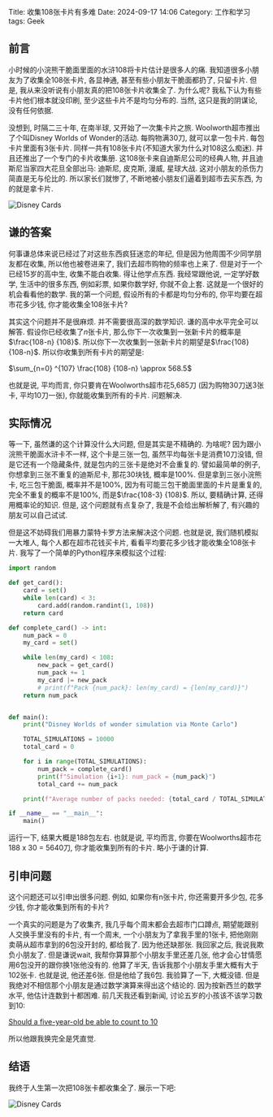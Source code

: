 Title: 收集108张卡片有多难
Date: 2024-09-17 14:06
Category: 工作和学习
tags: Geek

## 前言

小时候的小浣熊干脆面里面的水浒108将卡片估计是很多人的痛. 我知道很多小朋友为了收集全108张卡片, 各显神通, 甚至有些小朋友干脆面都扔了, 只留卡片. 但是, 我从来没听说有小朋友真的把108张卡片收集全了. 为什么呢? 我私下认为有些卡片他们根本就没印刷, 至少这些卡片不是均匀分布的. 当然, 这只是我的阴谋论, 没有任何依据. 

没想到, 时隔二三十年, 在南半球, 又开始了一次集卡片之旅. Woolworth超市推出了个叫Disney Worlds of Wonder的活动. 每购物满30刀, 就可以拿一包卡片. 每包卡片里面有3张卡片. 同样一共有108张卡片(不知道大家为什么对108这么痴迷). 并且还推出了一个专门的卡片收集册. 这108张卡来自迪斯尼公司的经典人物, 并且迪斯尼当家四大花旦全部出马: 迪斯尼, 皮克斯, 漫威, 星球大战. 这对小朋友的杀伤力简直是无与伦比的. 所以家长们就惨了, 不断地被小朋友们逼着到超市去买东西, 为的就是拿卡片. 

![Disney Cards](/uploads/2024/disney.png)

## 谦的答案

何事谦总体来说已经过了对这些东西疯狂迷恋的年纪, 但是因为他周围不少同学朋友都在收集, 所以他也被卷进来了, 我们去超市购物的频率也上来了. 但是对于一个已经15岁的高中生, 收集不能白收集. 得让他学点东西. 我经常跟他说, 一定学好数学, 生活中的很多东西, 例如彩票, 如果你数学好, 你就不会上套. 这就是一个很好的机会看看他的数学. 我的第一个问题, 假设所有的卡都是均匀分布的, 你平均要在超市花多少钱, 你才能收集全108张卡片?

其实这个问题并不是很麻烦. 并不需要很高深的数学知识. 谦的高中水平完全可以解答. 假设你已经收集了$n$张卡片, 那么你下一次收集到一张新卡片的概率是$\frac{108-n} {108}$. 所以你下一次收集到一张新卡片的期望是$\frac{108} {108-n}$. 所以你收集到所有卡片的期望是:

$\sum_{n=0} ^{107} \frac{108} {108-n} \approx 568.5$

也就是说, 平均而言, 你只要肯在Woolworths超市花5,685刀 (因为购物30刀送3张卡, 平均10刀一张), 你就能收集到所有的卡片. 问题解决.


## 实际情况

等一下, 虽然谦的这个计算没什么大问题, 但是其实是不精确的. 为啥呢? 因为跟小浣熊干脆面水浒卡不一样, 这个卡是三张一包, 虽然平均每张卡是消费10刀没错, 但是它还有一个隐藏条件, 就是包内的三张卡是绝对不会重复的. 譬如最简单的例子, 你想拿到三张不重复的迪斯尼卡, 那花30块钱, 概率是100%. 但是拿到三张小浣熊卡, 吃三包干脆面, 概率并不是100%, 因为有可能三包干脆面里面的卡片是重复的, 完全不重复的概率不是100%, 而是$\frac{108-3} {108}$. 所以, 要精确计算, 还得用概率论的知识. 但是, 这个问题就有点复杂了, 我是不会给出解析解了, 有兴趣的朋友可以自己试试.

但是这不妨碍我们用暴力蒙特卡罗方法来解决这个问题. 也就是说, 我们随机模拟一大堆人, 每个人都在超市花钱买卡片, 看看平均要花多少钱才能收集全108张卡片. 我写了一个简单的Python程序来模拟这个过程:

```python
import random

def get_card():
    card = set()
    while len(card) < 3:
        card.add(random.randint(1, 108))
    return card

def complete_card() -> int:
    num_pack = 0
    my_card = set()

    while len(my_card) < 108:
        new_pack = get_card()
        num_pack += 1
        my_card |= new_pack
        # print(f"Pack {num_pack}: len(my_card) = {len(my_card)}")
    return num_pack


def main():
    print("Disney Worlds of wonder simulation via Monte Carlo")

    TOTAL_SIMULATIONS = 10000
    total_card = 0

    for i in range(TOTAL_SIMULATIONS):
        num_pack = complete_card()
        print(f"Simulation {i+1}: num_pack = {num_pack}")
        total_card += num_pack

    print(f"Average number of packs needed: {total_card / TOTAL_SIMULATIONS}")

if __name__ == "__main__":
    main()
```

运行一下, 结果大概是188包左右. 也就是说, 平均而言, 你要在Woolworths超市花188 x 30 = 5640刀, 你才能收集到所有的卡片. 略小于谦的计算. 

## 引申问题

这个问题还可以引申出很多问题. 例如, 如果你有n张卡片, 你还需要开多少包, 花多少钱, 你才能收集到所有的卡片? 

一个真实的问题是为了收集齐, 我几乎每个周末都会去超市门口蹲点, 期望能跟别人交换手里没有的卡片, 有一个周末, 一个小朋友为了拿我手里的1张卡, 把他刚刚卖萌从超市拿到的6包没开封的, 都给我了. 因为他还缺那张. 我回家之后, 我说我欺负小朋友了. 但是谦说wait, 我帮你算算那个小朋友手里还差几张, 他才会心甘情愿用6包没开的跟你换1张他没有的. 他算了半天, 告诉我那个小朋友手里大概有大于102张卡. 也就是说, 他还差6张. 但是他给了我6包. 我验算了一下, 大概没错. 但是我绝对不相信那个小朋友是通过数学演算来得出这个结论的. 因为按新西兰的数学水平, 他估计连数到十都困难. 前几天我还看到新闻, 讨论五岁的小孩该不该学习数到10:

[Should a five-year-old be able to count to 10](https://www.rnz.co.nz/news/what-you-need-to-know/527256/what-you-need-to-know-about-the-draft-english-and-maths-curriculums)

所以他跟我换完全是凭直觉. 

## 结语

我终于人生第一次把108张卡都收集全了. 展示一下吧:

![Disney Cards](/uploads/2024/disney_final_small.png)
